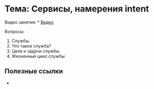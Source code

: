 # Тема: Сервисы, намерения intent

Видео занятия:
	*	[Видео]()


Вопросы:

1.	Cлужбы 
1.	Что такое служба?
2.	Цели и задачи службы
3.	Жизненный цикл службы


	
## Полезные ссылки

* []()

